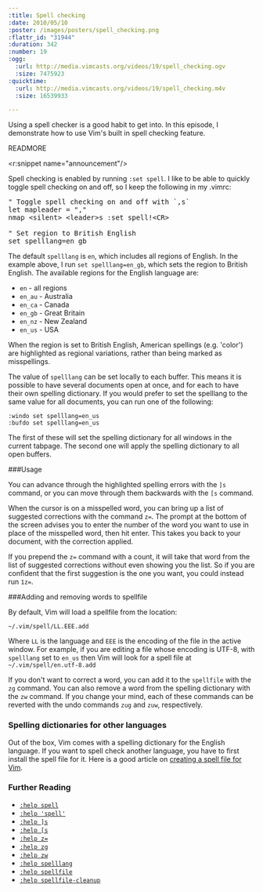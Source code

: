 ```yaml
--- 
:title: Spell checking
:date: 2010/05/10
:poster: /images/posters/spell_checking.png
:flattr_id: "31944"
:duration: 342
:number: 19
:ogg: 
  :url: http://media.vimcasts.org/videos/19/spell_checking.ogv
  :size: 7475923
:quicktime: 
  :url: http://media.vimcasts.org/videos/19/spell_checking.m4v
  :size: 16539933

---
```


Using a spell checker is a good habit to get into.  In this episode, I demonstrate how to use Vim's built in spell checking feature.


READMORE

<r:snippet name="announcement"/>

Spell checking is enabled by running `:set spell`. I like to be able to quickly toggle spell checking on and off, so I keep the following in my .vimrc:

<pre class="brush: vimscript">
&quot; Toggle spell checking on and off with `,s`
let mapleader = &quot;,&quot;
nmap &lt;silent&gt; &lt;leader&gt;s :set spell!&lt;CR&gt;

&quot; Set region to British English
set spelllang=en_gb
</pre>

The default `spelllang` is `en`, which includes all regions of English. In the example above, I run `set spelllang=en_gb`, which sets the region to British English. The available regions for the English language are:

* `en` - all regions
* `en_au` - Australia
* `en_ca` - Canada
* `en_gb` - Great Britain
* `en_nz` - New Zealand
* `en_us` - USA

When the region is set to British English, American spellings (e.g. 'color') are highlighted as regional variations, rather than being marked as misspellings.

The value of `spelllang` can be set locally to each buffer. This means it is possible to have several documents open at once, and for each to have their own spelling dictionary. If you would prefer to set the spelllang to the same value for all documents, you can run one of the following:

    :windo set spelllang=en_us
    :bufdo set spelllang=en_us

The first of these will set the spelling dictionary for all windows in the current tabpage. The second one will apply the spelling dictionary to all open buffers.

###Usage

You can advance through the highlighted spelling errors with the `]s` command, or you can move through them backwards with the `[s` command. 

When the cursor is on a misspelled word, you can bring up a list of suggested corrections with the command `z=`. The prompt at the bottom of the screen advises you to enter the number of the word you want to use in place of the misspelled word, then hit enter. This takes you back to your document, with the correction applied.

If you prepend the `z=` command with a count, it will take that word from the list of suggested corrections without even showing you the list. So if you are confident that the first suggestion is the one you want, you could instead run `1z=`.

###Adding and removing words to spellfile

By default, Vim will load a spellfile from the location:

    ~/.vim/spell/LL.EEE.add

Where `LL` is the language and `EEE` is the encoding of the file in the active window. For example, if you are editing a file whose encoding is UTF-8, with `spelllang` set to `en_us` then Vim will look for a spell file at `~/.vim/spell/en.utf-8.add`
 
If you don't want to correct a word, you can add it to the `spellfile` with the `zg` command. You can also remove a word from the spelling dictionary with the `zw` command. If you change your mind, each of these commands can be reverted with the undo commands `zug` and `zuw`, respectively.

### Spelling dictionaries for other languages

Out of the box, Vim comes with a spelling dictionary for the English language. If you want to spell check another language, you have to first install the spell file for it. Here is a good article on [creating a spell file for Vim][create_spellfile].

### Further Reading

* [`:help spell`][spellchecking]
* [`:help 'spell'`][spell]
* [`:help ]s`][next]
* [`:help [s`][prev]
* [`:help z=`][suggest]
* [`:help zg`][addword]
* [`:help zw`][removeword]
* [`:help spelllang`][lang]
* [`:help spellfile`][spellfile]
* [`:help spellfile-cleanup`][cleanup]

[spellchecking]: http://vimdoc.sourceforge.net/htmldoc/spell.html#spell
[spell]: http://vimdoc.sourceforge.net/htmldoc/options.html#%27spell%27
[next]: http://vimdoc.sourceforge.net/htmldoc/spell.html#]s
[prev]: http://vimdoc.sourceforge.net/htmldoc/spell.html#[s
[suggest]: http://vimdoc.sourceforge.net/htmldoc/spell.html#z=
[addword]: http://vimdoc.sourceforge.net/htmldoc/spell.html#zg
[removeword]: http://vimdoc.sourceforge.net/htmldoc/spell.html#zw
[lang]: http://vimdoc.sourceforge.net/htmldoc/options.html#'spelllang'
[spellfile]: http://vimdoc.sourceforge.net/htmldoc/options.html#'spellfile'
[cleanup]: http://vimdoc.sourceforge.net/htmldoc/spell.html#spellfile-cleanup
[create_spellfile]: http://henry.precheur.org/vim/create_spell_file_for_vim
